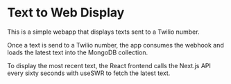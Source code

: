 # Text to Web Display

This is a simple webapp that displays texts sent to a Twilio number.

Once a text is send to a Twilio number, the app consumes the webhook and loads the latest text into the MongoDB collection. 

To display the most recent text, the React frontend calls the Next.js API every sixty seconds with useSWR to fetch the latest text.